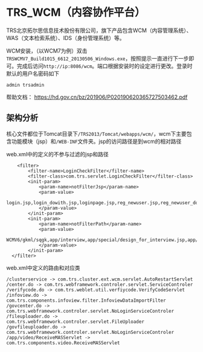 # TRS_WCM（内容协作平台）

TRS北京拓尔思信息技术股份有限公司，旗下产品包含WCM（内容管理系统）、WAS（文本检索系统）、IDS（身份管理系统）等。

WCM安装，（以WCM7为例）双击`TRSWCMV7_Build1015_6612_20130506_Windows.exe`，按照提示一直进行下一步即可。完成后访问`http://ip:8086/wcm`。端口根据安装时的设定进行更改。登录时默认的用户名密码如下
```
admin trsadmin
```

帮助文档： https://hd.gov.cn/bz/201906/P020190620365727503462.pdf


## 架构分析

核心文件都位于Tomcat目录下`/TRS2013/Tomcat/webapps/wcm/`，wcm下主要包含功能模块（jsp）和`/WEB-INF`文件夹。jsp的访问路径是到wcm的相对路径

web.xml中的定义的不参与过滤的jsp和路径
```
	<filter>
		<filter-name>LoginCheckFilter</filter-name>
		<filter-class>com.trs.servlet.LoginCheckFilter</filter-class>
		<init-param>
			<param-name>notFilterJsp</param-name>
			<param-value>
				login.jsp,login_dowith.jsp,loginpage.jsp,reg_newuser.jsp,reg_newuser_dowith.jsp,user_exist.jsp,license_edit.jsp,license_edit_dowith.jsp,govcenter.do,govfileuploader.do,infoview.do,deployerlogin.jsp,deployerlogin_dowith.jsp,index.jsp,receiveMAS.jsp
			</param-value>
		</init-param>
		<init-param>
			<param-name>notFilterPath</param-name>
			<param-value>
				WCMV6/gkml/sqgk,app/interview,app/special/design_for_interview.jsp,app/infoview/gateway
			</param-value>
		</init-param>
  </filter>
```
web.xml中定义的路由和对应类
```
/clusterservice -> com.trs.cluster.ext.wcm.servlet.AutoRestartServlet
/center.do -> com.trs.webframework.controler.servlet.ServiceControler
/verifycode.do -> com.trs.weblet.util.verfiycode.VerifyCodeServlet
/infoview.do -> com.trs.components.infoview.filter.InfoviewDataImportFilter
/govcenter.do -> com.trs.webframework.controler.servlet.NoLoginServiceControler
/fileuploader.do -> com.trs.webframework.controler.servlet.FileUploader
/govfileuploader.do -> com.trs.webframework.controler.servlet.NoLoginServiceControler
/app/video/ReceiveMASServlet -> com.trs.components.video.ReceiveMASServlet
```


